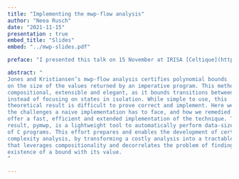 ```yaml
---
title: "Implementing the mwp-flow analysis"
author: "Neea Rusch"
date: "2021-11-15"
presentation : true
embed_title: "Slides"
embed: "../mwp-slides.pdf"

preface: "I presented this talk on 15 November at IRISA [Celtique](https://team.inria.fr/celtique/) research lab seminar and on 18 November at [LIPN](https://lipn.univ-paris13.fr/) seminar at University of Paris 13."

abstract: "
Jones and Kristiansen’s mwp-flow analysis certifies polynomial bounds
on the size of the values returned by an imperative program. This method is
compositional, extensible and elegant, as it bounds transitions between states
instead of focusing on states in isolation. While simple to use, this
theoretical result is difficult to prove correct and implement. Here we detail
the challenges a naive implementation has to face, and how we remedied them to
offer a fast, efficient and extended implementation of the technique. The
result, pymwp, is a lightweight tool to automatically perform data-size analysis
of C programs. This effort prepares and enables the development of certified
complexity analysis, by transforming a costly analysis into a tractable program,
that leverages compositionality and decorrelates the problem of finding the
existence of a bound with its value.
"

---
```



